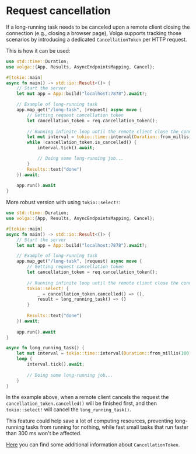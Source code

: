 # Request cancellation

If a long-running task needs to be canceled upon a remote client closing the connection (e.g., closing a browser page), Volga supports tracking those scenarios by introducing a dedicated `CancellationToken` per HTTP request.

This is how it can be used:

```rust
use std::time::Duration;
use volga::{App, Results, AsyncEndpointsMapping, Cancel};

#[tokio::main]
async fn main() -> std::io::Result<()> {
    // Start the server
    let mut app = App::build("localhost:7878").await?;

    // Example of long-running task
    app.map_get("/long-task", |request| async move {
        // Getting request cancellation token
        let cancellation_token = req.cancellation_token(); 
        
        // Running infinite loop until the remote client close the connection
        let mut interval = tokio::time::interval(Duration::from_millis(1000));
        while !cancellation_token.is_cancelled() {
            interval.tick().await;

            // Doing some long-running job...
        }
        Results::text("done")
    }).await;
    
    app.run().await
}
```
More robust version with using `tokio::select!`:
```rust
use std::time::Duration;
use volga::{App, Results, AsyncEndpointsMapping, Cancel};

#[tokio::main]
async fn main() -> std::io::Result<()> {
    // Start the server
    let mut app = App::build("localhost:7878").await?;

    // Example of long-running task
    app.map_get("/long-task", |request| async move {
        // Getting request cancellation token
        let cancellation_token = req.cancellation_token();
        
        // Running infinite loop until the remote client close the connection
        tokio::select! {
            _ = cancellation_token.cancelled() => (),
            result = long_running_task() => ()
        }
        
        Results::text("done")
    }).await;
    
    app.run().await
}

async fn long_running_task() {
    let mut interval = tokio::time::interval(Duration::from_millis(100));
    loop {
        interval.tick().await;
        
        // Doing some long-running job...
    }
}
```
In the example above, when a remote client cancels the request the `cancellation_token.cancelled()` will be finished first, and then `tokio::select!` will cancel the `long_running_task()`.

This feature could help save a lot of computing resources, preventing long-running tasks from running for nothing, while fast small tasks that run faster than 300 ms won't be affected.

[Here](https://docs.rs/tokio-util/latest/tokio_util/sync/struct.CancellationToken.html) you can find some additional information about `CancellationToken`.
